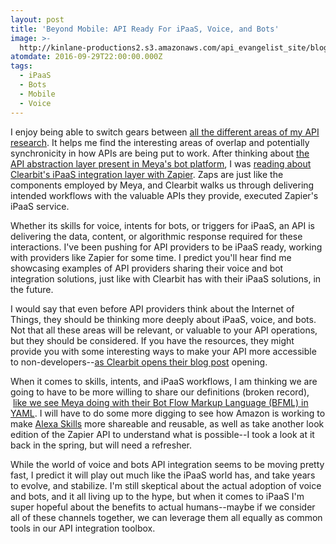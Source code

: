 ```yaml
---
layout: post
title: 'Beyond Mobile: API Ready For iPaaS, Voice, and Bots'
image: >-
  http://kinlane-productions2.s3.amazonaws.com/api_evangelist_site/blog/announcing_the_clearbit__zapier_integration.png
atomdate: 2016-09-29T22:00:00.000Z
tags:
  - iPaaS
  - Bots
  - Mobile
  - Voice
---
```

I enjoy being able to switch gears between [all the different areas of my API research](http://apievangelist.com). It helps me find the interesting areas of overlap and potentially synchronicity in how APIs are being put to work. After thinking about [the API abstraction layer present in Meya's bot platform](http://apievangelist.com/2016/09/29/flow-abstraction-and-intent-layer-on-top-of-apis-to-feed-the-bots/), I was [reading about Clearbit's iPaaS integration layer with Zapier](http://blog.clearbit.com/announcing-the-clearbit-zapier-integration-2/). Zaps are just like the components employed by Meya, and Clearbit walks us through delivering intended workflows with the valuable APIs they provide, executed Zapier's iPaaS service.

Whether its skills for voice, intents for bots, or triggers for iPaaS, an API is delivering the data, content, or algorithmic response required for these interactions. I've been pushing for API providers to be iPaaS ready, working with providers like Zapier for some time. I predict you'll hear find me showcasing examples of API providers sharing their voice and bot integration solutions, just like with Clearbit has with their iPaaS solutions, in the future.

I would say that even before API providers think about the Internet of Things, they should be thinking more deeply about iPaaS, voice, and bots. Not that all these areas will be relevant, or valuable to your API operations, but they should be considered. If you have the resources, they might provide you with some interesting ways to make your API more accessible to non-developers--[as Clearbit opens their blog post](http://blog.clearbit.com/announcing-the-clearbit-zapier-integration-2/) opening.

When it comes to skills, intents, and iPaaS workflows, I am thinking we are going to have to be more willing to share our definitions (broken record),  [like we see Meya doing with their Bot Flow Markup Language (BFML) in YAML](https://medium.com/making-meya/standing-on-the-shoulders-of-giants-2b89817fdff7#.2tbtwrhw8). I will have to do some more digging to see how Amazon is working to make [Alexa Skills](https://developer.amazon.com/alexa-skills-kit) more shareable and reusable, as well as take another look edition of the Zapier API to understand what is possible--I took a look at it back in the spring, but will need a refresher. 

While the world of voice and bots API integration seems to be moving pretty fast, I predict it will play out much like the iPaaS world has, and take years to evolve, and stabilize. I'm still skeptical about the actual adoption of voice and bots, and it all living up to the hype, but when it comes to iPaaS I'm super hopeful about the benefits to actual humans--maybe if we consider all of these channels together, we can leverage them all equally as common tools in our API integration toolbox.